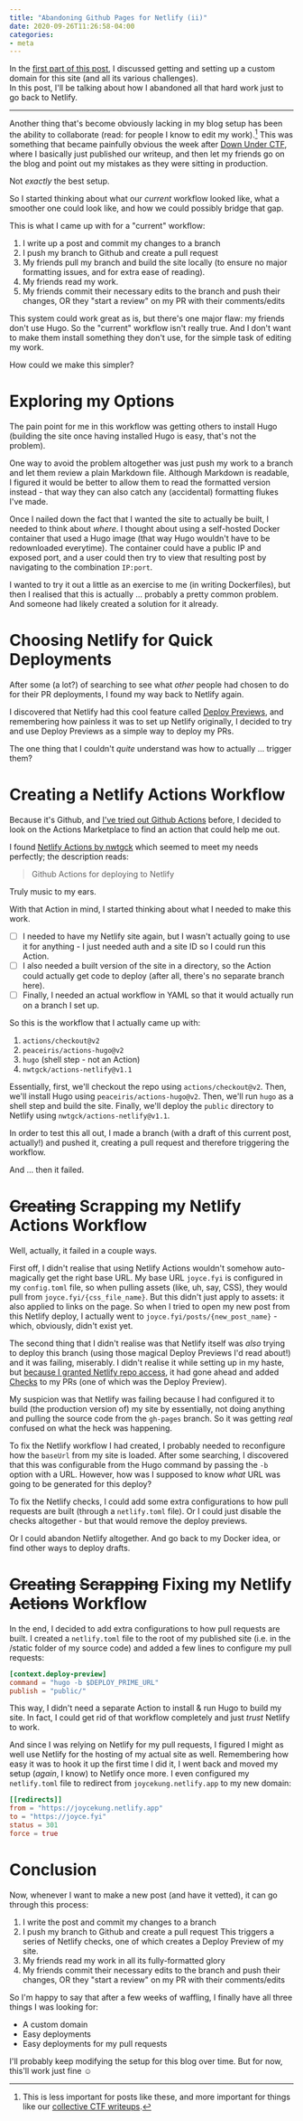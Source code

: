 ```yaml
---
title: "Abandoning Github Pages for Netlify (ii)"
date: 2020-09-26T11:26:58-04:00
categories:
- meta
---
```


In the [first part of this post](/posts/custom-domain), I discussed getting and setting up a custom domain for this site (and all its various challenges).  
In this post, I'll be talking about how I abandoned all that hard work just to go back to Netlify.

---

Another thing that's become obviously lacking in my blog setup has been the ability to collaborate (read: for people I know to edit my work).[^edit] This was something that became painfully obvious the week after [Down Under CTF](/posts/ductf-2020), where I basically just published our writeup, and then let my friends go on the blog and point out my mistakes as they were sitting in production.

[^edit]: This is less important for posts like these, and more important for things like our [collective CTF writeups](/categories/writeup/).

Not *exactly* the best setup.

So I started thinking about what our *current* workflow looked like, what a smoother one could look like, and how we could possibly bridge that gap.

This is what I came up with for a "current" workflow:
1. I write up a post and commit my changes to a branch
2. I push my branch to Github and create a pull request
3. My friends pull my branch and build the site locally (to ensure no major formatting issues, and for extra ease of reading).
4. My friends read my work.
5. My friends commit their necessary edits to the branch and push their changes, OR they "start a review" on my PR with their comments/edits

This system could work great as is, but there's one major flaw: my friends don't use Hugo. So the "current" workflow isn't really true. And I don't want to make them install something they don't use, for the simple task of editing my work.

How could we make this simpler?

# Exploring my Options
The pain point for me in this workflow was getting others to install Hugo (building the site once having installed Hugo is easy, that's not the problem).

One way to avoid the problem altogether was just push my work to a branch and let them review a plain Markdown file. Although Markdown is readable, I figured it would be better to allow them to read the formatted version instead - that way they can also catch any (accidental) formatting flukes I've made.

Once I nailed down the fact that I wanted the site to actually be built, I needed to think about *where*. I thought about using a self-hosted Docker container that used a Hugo image (that way Hugo wouldn't have to be redownloaded everytime). The container could have a public IP and exposed port, and a user could then try to view that resulting post by navigating to the combination `IP:port`. 

I wanted to try it out a little as an exercise to me (in writing Dockerfiles), but then I realised that this is actually ... probably a pretty common problem. And someone had likely created a solution for it already.

# Choosing Netlify for Quick Deployments
After some (a lot?) of searching to see what *other* people had chosen to do for their PR deployments, I found my way back to Netlify again.

I discovered that Netlify had this cool feature called [Deploy Previews](https://www.netlify.com/blog/2016/07/20/introducing-deploy-previews-in-netlify/), and remembering how painless it was to set up Netlify originally, I decided to try and use Deploy Previews as a simple way to deploy my PRs.

The one thing that I couldn't *quite* understand was how to actually ... trigger them?

# Creating a Netlify Actions Workflow
Because it's Github, and [I've tried out Github Actions](https://twitter.com/commitsbyjoyce/status/1282792509882748928) before, I decided to look on the Actions Marketplace to find an action that could help me out.

I found [Netlify Actions by nwtgck](https://github.com/marketplace/actions/netlify-actions) which seemed to meet my needs perfectly; the description reads:
> Github Actions for deploying to Netlify

Truly music to my ears.

With that Action in mind, I started thinking about what I needed to make this work. 
- [ ] I needed to have my Netlify site again, but I wasn't actually going to use it for anything - I just needed auth and a site ID so I could run this Action. 
- [ ] I also needed a built version of the site in a directory, so the Action could actually get code to deploy (after all, there's no separate branch here). 
- [ ] Finally, I needed an actual workflow in YAML so that it would actually run on a branch I set up.

So this is the workflow that I actually came up with:
1. `actions/checkout@v2`
2. `peaceiris/actions-hugo@v2`
3. `hugo` (shell step - not an Action)
4. `nwtgck/actions-netlify@v1.1`

Essentially, first, we'll checkout the repo using `actions/checkout@v2`. Then, we'll install Hugo using `peaceiris/actions-hugo@v2`. Then, we'll run `hugo` as a shell step and build the site. Finally, we'll deploy the `public` directory to Netlify using `nwtgck/actions-netlify@v1.1`.

In order to test this all out, I made a branch (with a draft of this current post, actually!) and pushed it, creating a pull request and therefore triggering the workflow.

And ... then it failed. 

# ~~Creating~~ Scrapping my Netlify Actions Workflow
Well, actually, it failed in a couple ways.

First off, I didn't realise that using Netlify Actions wouldn't somehow auto-magically get the right base URL. My base URL `joyce.fyi` is configured in my `config.toml` file, so when pulling assets (like, uh, say, CSS), they would pull from `joyce.fyi/{css_file_name}`. But this didn't just apply to assets: it also applied to links on the page. So when I tried to open my new post from this Netlify deploy, I actually went to `joyce.fyi/posts/{new_post_name}` - which, obviously, didn't exist yet.

The second thing that I didn't realise was that Netlify itself was *also* trying to deploy this branch (using those magical Deploy Previews I'd read about!) and it was failing, miserably. I didn't realise it while setting up in my haste, but [because I granted Netlify repo access](https://docs.netlify.com/configure-builds/repo-permissions-linking/#authentication-with-the-netlify-github-app), it had gone ahead and added [Checks](https://docs.github.com/en/free-pro-team@latest/rest/reference/checks) to my PRs (one of which was the Deploy Preview).

My suspicion was that Netlify was failing because I had configured it to build (the production version of) my site by essentially, not doing anything and pulling the source code from the `gh-pages` branch. So it was getting *real* confused on what the heck was happening.

To fix the Netlify workflow I had created, I probably needed to reconfigure how the `baseUrl` from my site is loaded. After some searching, I discovered that this was configurable from the Hugo command by passing the `-b` option with a URL. However, how was I supposed to know *what* URL was going to be generated for this deploy?

To fix the Netlify checks, I could add some extra configurations to how pull requests are built (through a `netlify.toml` file). Or I could just disable the checks altogether - but that would remove the deploy previews.

Or I could abandon Netlify altogether. And go back to my Docker idea, or find other ways to deploy drafts.

# ~~Creating~~ ~~Scrapping~~ Fixing my Netlify ~~Actions~~ Workflow

In the end, I decided to add extra configurations to how pull requests are built. I created a `netlify.toml` file to the root of my published site (i.e. in the /static folder of my source code) and added a few lines to configure my pull requests:

```toml
[context.deploy-preview]
command = "hugo -b $DEPLOY_PRIME_URL"
publish = "public/"
```

This way, I didn't need a separate Action to install & run Hugo to build my site. In fact, I could get rid of that workflow completely and just *trust* Netlify to work. 

And since I was relying on Netlify for my pull requests, I figured I might as well use Netlify for the hosting of my actual site as well. Remembering how easy it was to hook it up the first time I did it, I went back and moved my setup (*again*, I know) to Netlify once more. I even configured my `netlify.toml` file to redirect from `joycekung.netlify.app` to my new domain:

```toml
[[redirects]]
from = "https://joycekung.netlify.app"
to = "https://joyce.fyi"
status = 301
force = true
```

# Conclusion
Now, whenever I want to make a new post (and have it vetted), it can go through this process:
1. I write the post and commit my changes to a branch
2. I push my branch to Github and create a pull request
   This triggers a series of Netlify checks, one of which creates a Deploy Preview of my site.
3. My friends read my work in all its fully-formatted glory
4. My friends commit their necessary edits to the branch and push their changes, OR they "start a review" on my PR with their comments/edits

So I'm happy to say that after a few weeks of waffling, I finally have all three things I was looking for:
* A custom domain
* Easy deployments
* Easy deployments for my pull requests

I'll probably keep modifying the setup for this blog over time. But for now, this'll work just fine ☺
